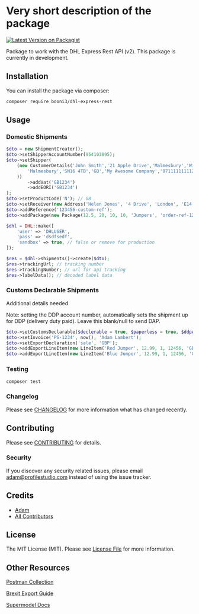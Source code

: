 # Very short description of the package

[![Latest Version on Packagist](https://img.shields.io/packagist/v/booni3/dhl-express-rest.svg?style=flat-square)](https://packagist.org/packages/booni3/dhl-express-rest)

Package to work with the DHL Express Rest API (v2). This package is currently in development. 

## Installation

You can install the package via composer:

```bash
composer require booni3/dhl-express-rest
```

## Usage

### Domestic Shipments
```php
$dto = new ShipmentCreator();
$dto->setShipperAccountNumber(954103895);
$dto->setShipper(
    (new CustomerDetails('John Smith','21 Apple Drive','Malmesbury','Wiltshire',
        'Malmesbury','SN16 4TB','GB','My Awesome Company','071111111112','a@b.com',
    ))
        ->addVat('GB1234')
        ->addEORI('GB1234')
);
$dto->setProductCode('N'); // GB
$dto->setReceiver(new Address('Helen Jones', '4 Drive', 'London', 'E14 8DW', 'GB'));
$dto->addReference('123456-custom-ref');
$dto->addPackage(new Package(12.5, 20, 10, 10, 'Jumpers', 'order-ref-1244'));

$dhl = DHL::make([
    'user' => 'DHLUSER',
    'pass' => 'dsdfsedf',
    'sandbox' => true, // false or remove for production
]);

$res = $dhl->shipments()->create($dto);
$res->trackingUrl; // tracking number
$res->trackingNumber; // url for api tracking
$res->labelData(); // decoded label data
```
### Customs Declarable Shipments

Additional details needed

Note: setting the DDP account number, automatically sets the shipment up for DDP (delivery duty paid). Leave this blank/null to send DAP.
```php
$dto->setCustomsDeclarable($declerable = true, $paperless = true, $ddpAccountNumber = 12345678);
$dto->setInvoice('PS-1234', now(), 'Adam Lambert');
$dto->setExportDeclaration('sale', 'GBP');
$dto->addExportLineItem(new LineItem('Red Jumper', 12.99, 1, 12456, 'GB', 12));
$dto->addExportLineItem(new LineItem('Blue Jumper', 12.99, 1, 12456, 'GB', 12));
```

### Testing

``` bash
composer test
```

### Changelog

Please see [CHANGELOG](CHANGELOG.md) for more information what has changed recently.

## Contributing

Please see [CONTRIBUTING](CONTRIBUTING.md) for details.

### Security

If you discover any security related issues, please email adam@profilestudio.com instead of using the issue tracker.

## Credits

- [Adam](https://github.com/booni3)
- [All Contributors](../../contributors)

## License

The MIT License (MIT). Please see [License File](LICENSE.md) for more information.

## Other Resources

[Postman Collection](https://www.getpostman.com/collections/60a3a325988c8b0fcc17)

[Brexit Export Guide](https://dhlguide.co.uk/wp-content/uploads/2020/09/DHL_BREXIT-BREXIT_ESS_GUIDE-1.pdf)

[Supermodel Docs](https://supermodel.io/logistics/express)
